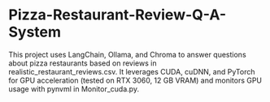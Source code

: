 # Pizza-Restaurant-Review-Q-A-System
This project uses LangChain, Ollama, and Chroma to answer questions about pizza restaurants based on reviews in realistic_restaurant_reviews.csv. It leverages CUDA, cuDNN, and PyTorch for GPU acceleration (tested on RTX 3060, 12 GB VRAM) and monitors GPU usage with pynvml in Monitor_cuda.py.
